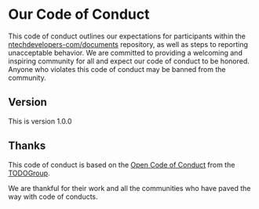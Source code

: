 # Our Code of Conduct

This code of conduct outlines our expectations for participants within
the [ntechdevelopers-com/documents](https://github.com/ntechdevelopers-com/documents) repository, as well as steps to
reporting unacceptable behavior. We are committed to providing a welcoming and inspiring community for all and expect
our code of conduct to be honored. Anyone who violates this code of conduct may be banned from the community.

## Version

This is version 1.0.0

## Thanks

This code of conduct is based on the [Open Code of Conduct](https://github.com/todogroup/opencodeofconduct) from
the [TODOGroup](http://todogroup.org).

We are thankful for their work and all the communities who have paved the way with code of conducts.
